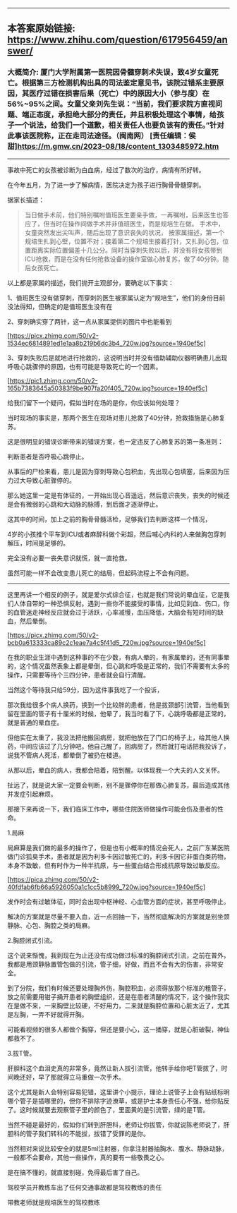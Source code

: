 ----------------------------------------
## 本答案原始链接: https://www.zhihu.com/question/617956459/answer/
### 大概简介: 厦门大学附属第一医院因骨髓穿刺术失误，致4岁女童死亡。根据第三方检测机构出具的司法鉴定意见书，该院过错系主要原因，其医疗过错在损害后果（死亡）中的原因大小（参与度）在56%~95%之间。女童父亲刘先生说：“当前，我们要求院方直视问题、端正态度，承担绝大部分的责任，并且积极处理这个事情，给孩子一个说法，给我们一个道歉，相关责任人也要负该有的责任。”针对此事该医院称，正在走司法途径。（闽南网） [责任编辑：侯甜]https://m.gmw.cn/2023-08/18/content_1303485972.htm
----------------------------------------
事故中死亡的女孩被诊断为白血病，经过了数次的治疗，病情有所好转。

在今年五月，为了进一步了解病情，医院决定为孩子进行胸骨骨髓穿刺。

据家长描述：

> 当日做手术前，他们特别嘱咐值班医生要亲手做，一再嘱咐，后来医生也答应了，但当时在操作间做手术并非值班医生，而是规培生在做。
> 手术中，女童突然发出尖叫声，随后出现了意识丧失的状况，
> 按家属描述，第一个规培生扎到心壁，位置不对；接着第二个规培生接着打针，又扎到心包，位置距离实际位置偏差十几公分。同时当穿刺失败以后，并没有将女孩带到ICU抢救，而是在没有任何抢救设备的操作室做心肺复苏，做了40分钟。随后女孩死亡。

以上都是家属的描述，我们抛开主观部分，要确定以下事实：

1、值班医生没有做穿刺，而穿刺的医生被家属认定为“规培生”，他们的身份目前没法得知，但确定的是值班医生没有在

2、穿刺确实穿了两针，这一点从家属提供的图片中也能看到

[https://picx.zhimg.com/50/v2-1534ec6814891ed1e1aa8b219b6dc3b4_720w.jpg?source=1940ef5c]

3、穿刺失败后是就地进行抢救的，这说明当时并没有借助辅助仪器明确患儿出现呼吸心跳骤停的原因，也有可能是导致死亡的一个因素。

[https://pic1.zhimg.com/50/v2-165b7383645a50383f9be907fa20f405_720w.jpg?source=1940ef5c]




给我们留下一个疑问，假如当时在场的是你，你应该如何处理？

当时现场的事实是，那两个医生在现场对患儿抢救了40分钟，抢救措施是心肺复苏。

这是很明显的错误诊断带来的错误方案，也一定违反了心肺复苏的第一条准则：

判断患者是否呼吸心跳停止。

从事后的尸检来看，患儿是因为穿刺导致心包积血，先出现心包填塞，后来因为压力过大导致心脏骤停的。

那么她这里一定是有体征的，一开始出现心音遥远，然后意识丧失，丧失的时候还是会有微弱的心跳和大动脉的脉搏，到后面才逐渐停止。

这其中的时间，加上之前的胸骨骨髓活检，足够我们去判断这样一个情况，

4岁的小孩推个平车到ICU或者麻醉科做个彩超，然后喊心内科的人来做胸包穿刺解压，时间是足够的。

完全没有必要一丧失意识就慌，就一直抢救。




虽然可能一样不会改变患儿死亡的结局，但起码流程上不会有问题。




----------------------------------------




这里再讲一个相反的例子，就是爱尔式综合征，也就是我们常说的晕血征，它是我们人体自带的一种恐惧反射。遇到一些你不能接受的事情，比如见到血、伤口，你的血管迷走神经反应就会过于活跃，心率减慢，血压降低，大脑会有短时间的缺血，然后晕倒。

[https://picx.zhimg.com/50/v2-bcb0a613333ca89c2c1eae7a4c5f41d5_720w.jpg?source=1940ef5c]

在我的职业生涯中遇到这种事的不在少数，有病人晕的，有家属晕的，还有同事晕的，这个情况虽然表象上都是晕倒，但心跳和呼吸是正常的，我们不需要有太多的操作，只需要等待个三四分钟，患者就会自行清醒。

当然这个等待我只给59分，因为这件事我吃了一个投诉，

那次我给很多个病人换药，换到一个比较胖的患者，他是拔颈部引流管，当他看到留在里面的管子有十厘米的时候，他晕了，我当时看了下，心跳呼吸都是正常的，就是普通的晕血症。

但他实在太重了，我没法把他搬回病房，就把他放在了门口的椅子上，给其他人换药，中间应该过了几分钟吧，他自己醒了，回病房了，然后就打电话把我投诉了，说我不管病人死活，都晕倒了被扔在楼道。

从那以后，晕血的病人，我都会陪着，陪到醒。以体现我一个大夫的人文关怀。

扯远了，就是说大家一定要会判断，别不是骤停你在那做心肺复苏，最后造成其他并发症引起麻烦。

那接下来再说一下，我们临床工作中，哪些住院医师做操作可能会伤及患者的性命。

1.局麻

局麻算是我们做的最多的操作了，但是也有小概率的情况会死人，之前广东某医院做门诊狐臭手术，患者就是因为利多卡因过敏死亡的，利多卡因它非蛋白类药物，本身不致敏，但有时作为一种半抗原，与一些蛋白结合形成抗原导致过敏反应。

[https://pica.zhimg.com/50/v2-40fdfab6fb66a5926050a1c1cc5b8999_720w.jpg?source=1940ef5c]

发作时会有过敏体征，同时会出现中枢神经、心血管方面的症状，甚至呼吸停止。

解决的方案就是尽量不要入血，近一点回抽一下，当然彻底解决的方案就是别坐颈静脉、心包、胸腔之类的局麻。

2.胸腔闭式引流。

这个说来惭愧，我到现在为止还没有成功做过标准的胸腔闭式引流，之前在普外，我都是用颈静脉置管包做的引流，管子细，好做，而且不会有大的伤害，非常安全。

到了分院，我们有时候还要处理胸外伤，胸腔积血，必须得放那个标准的粗管子，放之前需要用钳子捅开患者的胸壁组织，还是在患者清醒的情况下，这个操作我实在是做不来，一来胸壁比较硬，不好用力，二来就是胸腔位置和心脏太近了，尤其是左胸，一弄不好就得开胸。

可能看视频的很多人都做个胸穿，但还是要小心，这一捅穿，就是心脏破裂，神仙都救不了。

3.拔T管。

肝胆科这个血泪史真的非常多，竟然让新人拔引流管，他转手给你吧T管拔了，时间晚还好，早了那就得立马重做一次手术。

这个尤其是新人会特别容易犯错，这里讲个小提示，理论上说管子上会有贴纸标明哪个管子是插哪里的，但你不排除字迹潦草，或是护士本身责任心不强，给你贴反了。这时候就要去观察管子里的颜色了，里面黄的是引流管，绿的是T管。

当然不碰是最好的，假如你们转到肝胆科，老师让你拔管，你就说陈老师说了，肝胆科的管子我们转科的不能拔，拔错了受罪的是你。

当然相对来说比较安全的就是5ml注射器，你拿注射器抽胸水、腹水、静脉动脉，一般都不会要命，其他一些操作，真的要有一些敬畏之心。

是在搞不懂的，就直接别碰，免得最后害了自己。



驾校学员开教练车出了任何交通事故都是驾校教练的责任

带教老师就是规培医生的驾校教练

